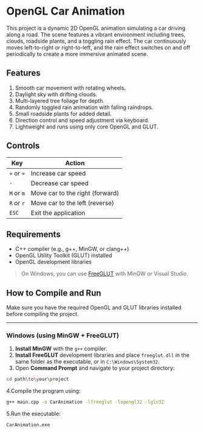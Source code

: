 # OpenGL Car Animation 

This project is a dynamic 2D OpenGL animation simulating a car driving along a road. The scene features a vibrant environment including trees, clouds, roadside plants, and a toggling rain effect. The car continuously moves left-to-right or right-to-left, and the rain effect switches on and off periodically to create a more immersive animated scene.

## Features

1. Smooth car movement with rotating wheels.
2. Daylight sky with drifting clouds.
3. Multi-layered tree foliage for depth.
4. Randomly toggled rain animation with falling raindrops.
5. Small roadside plants for added detail.
6. Direction control and speed adjustment via keyboard.
7. Lightweight and runs using only core OpenGL and GLUT.

## Controls

| Key | Action |
|-----|--------|
| `+` or `=` | Increase car speed |
| `-`         | Decrease car speed |
| `M` or `m`  | Move car to the right (forward) |
| `R` or `r`  | Move car to the left (reverse) |
| `ESC`       | Exit the application |

## Requirements

- C++ compiler (e.g., g++, MinGW, or clang++)
- OpenGL Utility Toolkit (GLUT) installed
- OpenGL development libraries

> On Windows, you can use [FreeGLUT](http://freeglut.sourceforge.net/) with MinGW or Visual Studio.  


##  How to Compile and Run

Make sure you have the required OpenGL and GLUT libraries installed before compiling the project.

---

### Windows (using MinGW + FreeGLUT)

1. **Install MinGW** with the `g++` compiler.
2. **Install FreeGLUT** development libraries and place `freeglut.dll` in the same folder as the executable, or in `C:\Windows\System32`.
3. Open **Command Prompt** and navigate to your project directory:
```bash
cd path\to\your\project
```
4.Compile the program using:
```bash
g++ main.cpp -o CarAnimation -lfreeglut -lopengl32 -lglu32
```
5.Run the executable:
```bash
CarAnimation.exe
```






